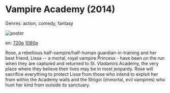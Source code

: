 # Vampire Academy (2014)

Genres: action, comedy, fantasy

![poster](http://image.tmdb.org/t/p/w500/vfSIkiI13TNbDFFty2Jv1F9ChMU.jpg)

en:
  [720p](magnet:?xt=urn:btih:E7B42E6D90B3765FF428390E6E9046992600423A&tr=udp://glotorrents.pw:6969/announce&tr=udp://tracker.opentrackr.org:1337/announce&tr=udp://torrent.gresille.org:80/announce&tr=udp://tracker.openbittorrent.com:80&tr=udp://tracker.coppersurfer.tk:6969&tr=udp://tracker.leechers-paradise.org:6969&tr=udp://p4p.arenabg.ch:1337&tr=udp://tracker.internetwarriors.net:1337)
  [1080p](magnet:?xt=urn:btih:5A3171A7FBD0EDB985D7DCFC40E64648300A152E&tr=udp://glotorrents.pw:6969/announce&tr=udp://tracker.opentrackr.org:1337/announce&tr=udp://torrent.gresille.org:80/announce&tr=udp://tracker.openbittorrent.com:80&tr=udp://tracker.coppersurfer.tk:6969&tr=udp://tracker.leechers-paradise.org:6969&tr=udp://p4p.arenabg.ch:1337&tr=udp://tracker.internetwarriors.net:1337)
  


Rose, a rebellious half-vampire/half-human guardian-in-training and her best friend, Lissa -- a mortal, royal vampire Princess - have been on the run when they are captured and returned to St. Vladamirs Academy, the very place where they believe their lives may be in most jeopardy. Rose will sacrifice everything to protect Lissa from those who intend to exploit her from within the Academy walls and the Strigoi (immortal, evil vampires) who hunt her kind from outside its sanctuary.